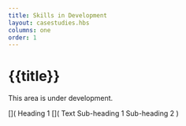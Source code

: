 ```yaml
---
title: Skills in Development
layout: casestudies.hbs
columns: one
order: 1
---
```


# {{title}}

This area is under development.

[](
Heading 1
[](
Text
Sub-heading 1
Sub-heading 2
)